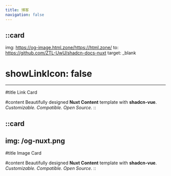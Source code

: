 ```yaml
---
title: 博客
navigation: false
---
```

::card
---
img: https://og-image.html.zone/https://html.zone/
to: https://github.com/ZTL-UwU/shadcn-docs-nuxt
target: _blank
# showLinkIcon: false
---

#title
Link Card

#content
Beautifully designed **Nuxt Content** template with **shadcn-vue**. _Customizable. Compatible. Open Source._
::

::card
---
img: /og-nuxt.png
---
#title
Image Card

#content
Beautifully designed **Nuxt Content** template with **shadcn-vue**. _Customizable. Compatible. Open Source._
::
